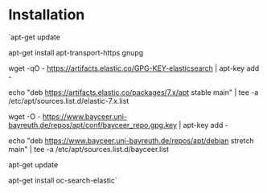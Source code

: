 # Installation
`apt-get update

apt-get install apt-transport-https gnupg

wget -qO - https://artifacts.elastic.co/GPG-KEY-elasticsearch | apt-key add -

echo "deb https://artifacts.elastic.co/packages/7.x/apt stable main" | tee -a /etc/apt/sources.list.d/elastic-7.x.list

wget -O - https://www.bayceer.uni-bayreuth.de/repos/apt/conf/bayceer_repo.gpg.key | apt-key add -

echo "deb https://www.bayceer.uni-bayreuth.de/repos/apt/debian stretch main" | tee -a /etc/apt/sources.list.d/bayceer.list

apt-get update

apt-get install oc-search-elastic`

